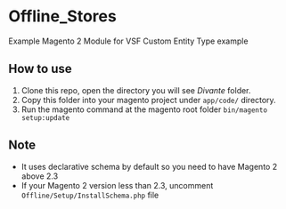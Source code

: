# Offline_Stores
Example Magento 2 Module for VSF Custom Entity Type example

## How to use
1. Clone this repo, open the directory you will see _Divante_ folder. 
2. Copy this folder into your magento project under `app/code/` directory.
3. Run the magento command at the magento root folder `bin/magento setup:update`

## Note
- It uses declarative schema by default so you need to have Magento 2 above 2.3 
- If your Magento 2 version less than 2.3, uncomment `Offline/Setup/InstallSchema.php` file

